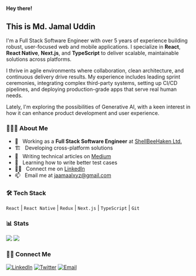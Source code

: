 #### Hey there!

## This is Md. Jamal Uddin

I'm a Full Stack Software Engineer with over 5 years of experience building robust, user-focused web and mobile applications. I specialize in **React**, **React Native**, **Next.js**, and **TypeScript** to deliver scalable, maintainable solutions across platforms.

I thrive in agile environments where collaboration, clean architecture, and continuous delivery drive results. My experience includes leading sprint ceremonies, integrating complex third-party systems, setting up CI/CD pipelines, and deploying production-grade apps that serve real human needs.

Lately, I'm exploring the possibilities of Generative AI, with a keen interest in how it can enhance product development and user experience.

### 👨🏻‍💻 About Me

- 💼 &nbsp; Working as a **Full Stack Software Engineer** at [ShellBeeHaken Ltd.](https://shellbeehaken.com/)
- 🏗️ &nbsp; Developing cross-platform solutions
- 📝 &nbsp; Writing technical articles on [Medium](https://medium.com/@jaamaalxyz)
- 📖 &nbsp; Learning how to write better test cases
- 👨‍💻 &nbsp; Connect me on [LinkedIn](https://linkedin.com/in/jaamaalxyz/)
- 📫 &nbsp; Email me at [jaamaalxyz@gmail.com](mailto:jaamaalxyz@gmail.com)

### 🛠 Tech Stack

`React` | `React Native` | `Redux` | `Next.js` | `TypeScript` | `Git`

### 📊 Stats

[![](https://komarev.com/ghpvc/?username=jaamaalxyz&color=blue&label=Profile%20Views)](https://github.com/jaamaalxyz/jaamaalxyz)
[![](https://img.shields.io/github/followers/jaamaalxyz?label=GitHub%20Followers)](https://github.com/jaamaalxyz)

### 🤝🏻 Connect Me

<p>
<a href="https://www.linkedin.com/in/jaamaalxyz/"><img alt="LinkedIn" src="https://img.shields.io/badge/LinkedIn-gray?style=flat-square&logo=linkedin"></a>
<a href="https://twitter.com/jaamaalxyz" target="blank"><img alt="Twitter" src="https://img.shields.io/badge/twitter-gray?style=flat-square&logo=twitter"/></a>  
<a href="mailto:jaamaalxyz@gmail.com"><img alt="Email" src="https://img.shields.io/badge/Email-jaamaalxyz@gmail.com-blue?style=flat-square&logo=gmail"></a>
</p>
